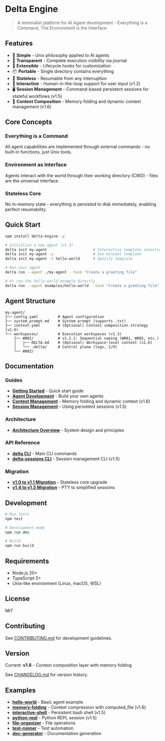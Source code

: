 # Delta Engine

> A minimalist platform for AI Agent development - Everything is a Command, The Environment is the Interface

## Features

- 🎯 **Simple** - Unix philosophy applied to AI agents
- 🔧 **Transparent** - Complete execution visibility via journal
- 🔌 **Extensible** - Lifecycle hooks for customization
- 📦 **Portable** - Single directory contains everything
- 🔄 **Stateless** - Resumable from any interruption
- 👥 **Interactive** - Human-in-the-loop support for user input (v1.2)
- 🖥️ **Session Management** - Command-based persistent sessions for stateful workflows (v1.5)
- 🧠 **Context Composition** - Memory folding and dynamic context management (v1.6)


## Core Concepts

### Everything is a Command
All agent capabilities are implemented through external commands - no built-in functions, just Unix tools.

### Environment as Interface
Agents interact with the world through their working directory (CWD) - files are the universal interface.

### Stateless Core
No in-memory state - everything is persisted to disk immediately, enabling perfect resumability.


## Quick Start

```bash
npm install delta-engine -g

# Initialize a new agent (v1.3)
delta init my-agent                     # Interactive template selection
delta init my-agent -y                  # Use minimal template
delta init my-agent -t hello-world      # Specify template

# Run your agent
delta run --agent ./my-agent --task "Create a greeting file"

# Or run the hello-world example directly
delta run --agent examples/hello-world --task "Create a greeting file"
```


## Agent Structure

```
my-agent/
├── config.yaml         # Agent configuration
├── system_prompt.md    # System prompt (supports .txt)
├── context.yaml        # (Optional) Context composition strategy (v1.6)
└── workspaces/         # Execution workspaces (v1.3)
    ├── W001/           # v1.2.1: Sequential naming (W001, W002, etc.)
    │   ├── DELTA.md    # (Optional) Workspace-level context (v1.6)
    │   └── .delta/     # Control plane (logs, I/O)
    └── W002/
```

## Documentation

### Guides
- **[Getting Started](docs/guides/getting-started.md)** - Quick start guide
- **[Agent Development](docs/guides/agent-development.md)** - Build your own agents
- **[Context Management](docs/guides/context-management.md)** - Memory folding and dynamic context (v1.6)
- **[Session Management](docs/guides/session-management.md)** - Using persistent sessions (v1.5)

### Architecture
- **[Architecture Overview](docs/architecture/README.md)** - System design and principles

### API Reference
- **[delta CLI](docs/api/delta.md)** - Main CLI commands
- **[delta-sessions CLI](docs/api/delta-sessions.md)** - Session management CLI (v1.5)

### Migration
- **[v1.0 to v1.1 Migration](docs/migration/v1.0-to-v1.1.md)** - Stateless core upgrade
- **[v1.4 to v1.5 Migration](docs/migration/v1.4-to-v1.5.md)** - PTY to simplified sessions

## Development

```bash
# Run tests
npm test

# Development mode
npm run dev

# Build
npm run build
```

## Requirements

- Node.js 20+
- TypeScript 5+
- Unix-like environment (Linux, macOS, WSL)

## License

MIT

## Contributing

See [CONTRIBUTING.md](CONTRIBUTING.md) for development guidelines.

## Version

Current: **v1.6** - Context composition layer with memory folding

See [CHANGELOG.md](CHANGELOG.md) for version history.

## Examples

- **[hello-world](examples/hello-world/)** - Basic agent example
- **[memory-folding](examples/memory-folding/)** - Context compression with computed_file (v1.6)
- **[interactive-shell](examples/interactive-shell/)** - Persistent bash shell (v1.5)
- **[python-repl](examples/python-repl/)** - Python REPL session (v1.5)
- **[file-organizer](examples/file-organizer/)** - File operations
- **[test-runner](examples/test-runner/)** - Test automation
- **[doc-generator](examples/doc-generator/)** - Documentation generation